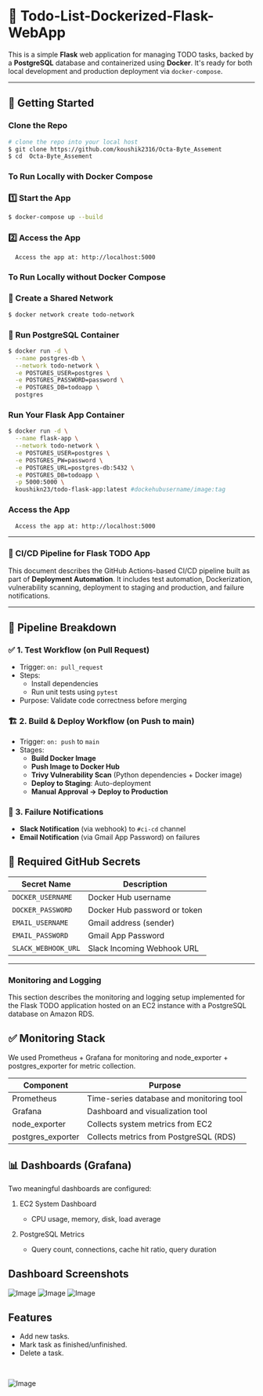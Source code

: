 # 📝 Todo-List-Dockerized-Flask-WebApp

This is a simple **Flask** web application for managing TODO tasks, backed by a **PostgreSQL** database and containerized using **Docker**. It's ready for both local development and production deployment via `docker-compose`.

---

## 🚀 Getting Started

### Clone the Repo
```bash
# clone the repo into your local host
$ git clone https://github.com/koushik2316/Octa-Byte_Assement
$ cd  Octa-Byte_Assement
```
### To Run Locally with Docker Compose 
### 1️⃣ Start the App
```bash
$ docker-compose up --build
```

### 2️⃣ Access the App
``` bash
  Access the app at: http://localhost:5000
```

### To Run Locally without Docker Compose 
### 🔁 Create a Shared Network
```bash
$ docker network create todo-network
```

### 🐘  Run PostgreSQL Container

``` bash
$ docker run -d \
  --name postgres-db \
  --network todo-network \
  -e POSTGRES_USER=postgres \
  -e POSTGRES_PASSWORD=password \
  -e POSTGRES_DB=todoapp \
  postgres
```
### Run Your Flask App Container
``` bash
$ docker run -d \
  --name flask-app \
  --network todo-network \
  -e POSTGRES_USER=postgres \
  -e POSTGRES_PW=password \
  -e POSTGRES_URL=postgres-db:5432 \
  -e POSTGRES_DB=todoapp \
  -p 5000:5000 \
  koushikn23/todo-flask-app:latest #dockehubusername/image:tag
```
### Access the App
``` bash
  Access the app at: http://localhost:5000
```
---
### 🚀 CI/CD Pipeline for Flask TODO App

This document describes the GitHub Actions-based CI/CD pipeline built as part of **Deployment Automation**. It includes test automation, Dockerization, vulnerability scanning, deployment to staging and production, and failure notifications.

---

## 🔁 Pipeline Breakdown

### ✅ 1. Test Workflow (on Pull Request)
- Trigger: `on: pull_request`
- Steps:
  - Install dependencies
  - Run unit tests using `pytest`
- Purpose: Validate code correctness before merging

### 🏗️ 2. Build & Deploy Workflow (on Push to main)
- Trigger: `on: push` to `main`
- Stages:
  - **Build Docker Image**
  - **Push Image to Docker Hub**
  - **Trivy Vulnerability Scan** (Python dependencies + Docker image)
  - **Deploy to Staging**: Auto-deployment
  - **Manual Approval → Deploy to Production**

### 📣 3. Failure Notifications
- **Slack Notification** (via webhook) to `#ci-cd` channel
- **Email Notification** (via Gmail App Password) on failures

## 🔐 Required GitHub Secrets

| Secret Name         | Description                       |
|---------------------|-----------------------------------|
| `DOCKER_USERNAME`   | Docker Hub username               |
| `DOCKER_PASSWORD`   | Docker Hub password or token      |
| `EMAIL_USERNAME`    | Gmail address (sender)            |
| `EMAIL_PASSWORD`    | Gmail App Password                |
| `SLACK_WEBHOOK_URL` | Slack Incoming Webhook URL        |

---

### Monitoring and Logging

This section describes the monitoring and logging setup implemented for the Flask TODO application hosted on an EC2 instance with a PostgreSQL database on Amazon RDS.

## ✅ Monitoring Stack
We used Prometheus + Grafana for monitoring and node_exporter + postgres_exporter for metric collection.

| Component          | Purpose                                  |
| ------------------ | ---------------------------------------- |
| Prometheus         | Time-series database and monitoring tool |
| Grafana            | Dashboard and visualization tool         |
| node\_exporter     | Collects system metrics from EC2         |
| postgres\_exporter | Collects metrics from PostgreSQL (RDS)   |

## 📊 Dashboards (Grafana)

Two meaningful dashboards are configured:

 1. EC2 System Dashboard 
     * CPU usage, memory, disk, load average

 2. PostgreSQL Metrics
     * Query count, connections, cache hit ratio, query duration

## Dashboard Screenshots

  ![Image](Screenshots/Dashboards.png)
  ![Image](Screenshots/EC2_System.png)
  ![Image](Screenshots/PostgreSQL.png)


## Features
- Add new tasks.
- Mark task as finished/unfinished.
- Delete a task.
<br>

![Image](Screenshots/img.png)
